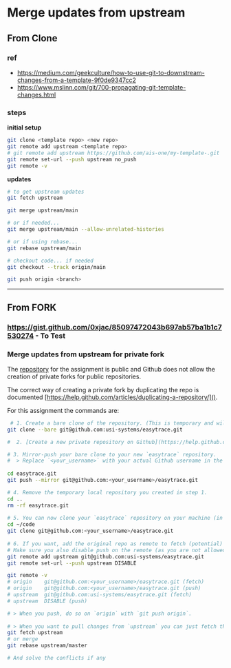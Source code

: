 
# Merge updates from upstream

## From Clone

### ref

- https://medium.com/geekculture/how-to-use-git-to-downstream-changes-from-a-template-9f0de9347cc2
- https://www.mslinn.com/git/700-propagating-git-template-changes.html

### steps

**initial setup**

```bash
git clone <template repo> <new repo>
git remote add upstream <template repo>
# git remote add upstream https://github.com/ais-one/my-template-.git
git remote set-url --push upstream no_push
git remote -v
```

**updates**

```bash
# to get upstream updates
git fetch upstream

git merge upstream/main

# or if needed...
git merge upstream/main --allow-unrelated-histories

# or if using rebase...
git rebase upstream/main  

# checkout code... if needed
git checkout --track origin/main

git push origin <branch>
```

---


## From FORK


### https://gist.github.com/0xjac/85097472043b697ab57ba1b1c7530274 - To Test

### Merge updates from upstream for private fork

The [repository](https://github.com/usi-systems/easytrace) for the assignment is public and Github does not allow the creation of private forks for public repositories.

The correct way of creating a private fork by duplicating the repo is documented [https://help.github.com/articles/duplicating-a-repository/]().

For this assignment the commands are:

```bash
 # 1. Create a bare clone of the repository. (This is temporary and will be removed so just do it wherever.)
git clone --bare git@github.com:usi-systems/easytrace.git

#  2. [Create a new private repository on Github](https://help.github.com/articles/creating-a-new-repository/) and name it `easytrace`.

# 3. Mirror-push your bare clone to your new `easytrace` repository.
#  > Replace `<your_username>` with your actual Github username in the url below.
    
cd easytrace.git
git push --mirror git@github.com:<your_username>/easytrace.git

# 4. Remove the temporary local repository you created in step 1.
cd ..
rm -rf easytrace.git
    
# 5. You can now clone your `easytrace` repository on your machine (in my case in the `code` folder).
cd ~/code
git clone git@github.com:<your_username>/easytrace.git
   
# 6. If you want, add the original repo as remote to fetch (potential) future changes.
# Make sure you also disable push on the remote (as you are not allowed to push to it anyway).
git remote add upstream git@github.com:usi-systems/easytrace.git
git remote set-url --push upstream DISABLE

git remote -v
# origin	git@github.com:<your_username>/easytrace.git (fetch)
# origin	git@github.com:<your_username>/easytrace.git (push)
# upstream	git@github.com:usi-systems/easytrace.git (fetch)
# upstream	DISABLE (push)

# > When you push, do so on `origin` with `git push origin`.
   
# > When you want to pull changes from `upstream` you can just fetch the remote and rebase on top of your work.
git fetch upstream
# or merge
git rebase upstream/master

# And solve the conflicts if any

